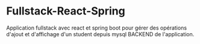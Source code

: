 # Fullstack-React-Spring
Application fullstack avec react et spring boot pour gérer des opérations d'ajout et d'affichage d'un student depuis mysql
BACKEND de l'application.
